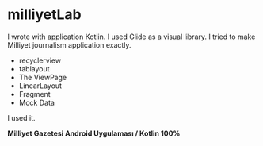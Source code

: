 # milliyetLab
I wrote with application Kotlin. I used Glide as a visual library. I tried to make Milliyet journalism application exactly.

* recyclerview
* tablayout
* The ViewPage
* LinearLayout
* Fragment
* Mock Data

I used it.

**Milliyet Gazetesi Android Uygulaması / Kotlin 100%**
